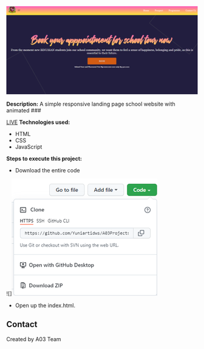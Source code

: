 <img src="images/1.png">

**Description:**
A simple responsive landing page school website with animated ###

[LIVE](https://Yuniartidws/A03Projects.github.io/)
**Technologies used:**
 - HTML
 - CSS
 - JavaScript
 
 **Steps to execute this project:**
 - Download the entire code
 
![]<img src="images/2.png">
 - Open up the index.html.
 
## Contact
Created by A03 Team


